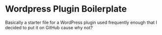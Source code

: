 # Wordpress Plugin Boilerplate
Basically a starter file for a WordPress plugin used frequently enough that I decided to put it on GitHub cause why not?